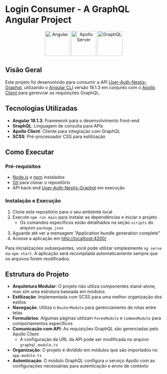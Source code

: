 # Login Consumer - A GraphQL Angular Project

<div align="center">
  <img src="https://angular.io/assets/images/logos/angular/angular.svg" alt="Angular" width="80" />
  <img src="https://www.apollographql.com/docs/apollo-server/assets/apollo-server-social.png" alt="Apollo Server" width="80" />
  <img src="https://graphql.org/img/logo.svg" alt="GraphQL" width="80" />
</div>

## Visão Geral

Este projeto foi desenvolvido para consumir a API [User-Auth-Nestjs-Graphql](https://github.com/Colherinhas/User-Auth-Nestjs-Graphql), utilizando o [Angular CLI](https://github.com/angular/angular-cli) versão 18.1.3 em conjunto com o [Apollo Client](https://www.apollographql.com/docs/react/) para gerenciar as requisições GraphQL.

## Tecnologias Utilizadas

- **Angular 18.1.3**: Framework para o desenvolvimento front-end
- **GraphQL**: Linguagem de consulta para APIs
- **Apollo Client**: Cliente para integração com GraphQL
- **SCSS**: Pré-processador CSS para estilização

## Como Executar

### Pré-requisitos

- [Node.js](https://nodejs.org/) e [npm](https://www.npmjs.com/) instalados
- [Git](https://git-scm.com/) para clonar o repositório
- API back-end [User-Auth-Nestjs-Graphql](https://github.com/Colherinhas/User-Auth-Nestjs-Graphql) em execução

### Instalação e Execução

1. Clone este repositório para o seu ambiente local
2. Execute `npm run main` para instalar as dependências e iniciar o projeto
   - Os comandos específicos estão detalhados na seção `scripts` do arquivo `package.json`
3. Aguarde até ver a mensagem "Application bundle generation complete"
4. Acesse a aplicação em [http://localhost:4200/](http://localhost:4200/)

Para inicializações subsequentes, você pode utilizar simplesmente `ng serve` ou `npm start`. A aplicação será recompilada automaticamente sempre que os arquivos forem modificados.

## Estrutura do Projeto

- **Arquitetura Modular**: O projeto não utiliza componentes stand-alone, mas sim uma estrutura baseada em módulos
- **Estilização**: Implementada com SCSS para uma melhor organização dos estilos
- **Navegação**: Utiliza o `RouterModule` para gerenciamento de rotas entre telas
- **Formulários**: Algumas páginas utilizam `FormsModule` e `CommonModule` para comportamentos específicos
- **Comunicação com API**: As requisições GraphQL são gerenciadas pelo Apollo Client
  - A configuração da URL da API pode ser modificada no arquivo `graphql.module.ts`
- **Organização**: O projeto é dividido em módulos que são importados no `app.module.ts`
- **Autenticação**: O módulo GraphQL configura o serviço Apollo com as configurações necessárias para autenticação e envio de contexto
